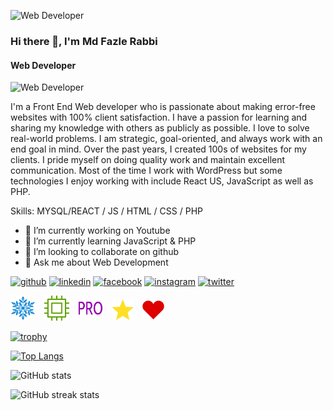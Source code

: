 ![Web Developer](https://media.licdn.com/dms/image/v2/D4E16AQEYzmL9vKSa9Q/profile-displaybackgroundimage-shrink_350_1400/B4EZU98EDYHUAY-/0/1740500912605?e=1746057600&v=beta&t=WVw_C_OJ2xNJ3PxekbK3y-B6L0GfQ16ja3BJmtKuhDo)

### Hi there 👋, I'm Md Fazle Rabbi
#### Web Developer
![Web Developer](https://media.licdn.com/dms/image/v2/D4E16AQEYzmL9vKSa9Q/profile-displaybackgroundimage-shrink_350_1400/B4EZU98EDYHUAY-/0/1740500912605?e=1746057600&v=beta&t=WVw_C_OJ2xNJ3PxekbK3y-B6L0GfQ16ja3BJmtKuhDo)

I'm a Front End Web developer who is passionate about making error-free websites with 100% client satisfaction. I have a passion for learning and sharing my knowledge with others as publicly as possible. I love to solve real-world problems. I am strategic, goal-oriented, and always work with an end goal in mind. Over the past years, I created 100s of websites for my clients. I pride myself on doing quality work and maintain excellent communication. Most of the time I work with WordPress but some technologies I enjoy working with include React US, JavaScript as well as PHP.

Skills: MYSQL/REACT / JS / HTML / CSS / PHP

- 🔭 I’m currently working on Youtube 
- 🌱 I’m currently learning JavaScript & PHP 
- 👯 I’m looking to collaborate on github 
- 💬 Ask me about Web Development 


[<img src='https://cdn.jsdelivr.net/npm/simple-icons@3.0.1/icons/github.svg' alt='github' height='40'>](https://github.com/rabbiOSD)  [<img src='https://cdn.jsdelivr.net/npm/simple-icons@3.0.1/icons/linkedin.svg' alt='linkedin' height='40'>](https://www.linkedin.com/in/fazlerabbi201/)  [<img src='https://cdn.jsdelivr.net/npm/simple-icons@3.0.1/icons/facebook.svg' alt='facebook' height='40'>](https://www.facebook.com/tmfazle.rabby)  [<img src='https://cdn.jsdelivr.net/npm/simple-icons@3.0.1/icons/instagram.svg' alt='instagram' height='40'>](https://www.instagram.com/realfazlerabbi/)  [<img src='https://cdn.jsdelivr.net/npm/simple-icons@3.0.1/icons/twitter.svg' alt='twitter' height='40'>](https://twitter.com/fazlerabbi201)  

<a href='https://archiveprogram.github.com/'><img src='https://raw.githubusercontent.com/acervenky/animated-github-badges/master/assets/acbadge.gif' width='40' height='40'></a> <a href='https://docs.github.com/en/developers'><img src='https://raw.githubusercontent.com/acervenky/animated-github-badges/master/assets/devbadge.gif' width='40' height='40'></a> <a href='https://github.com/pricing'><img src='https://raw.githubusercontent.com/acervenky/animated-github-badges/master/assets/pro.gif' width='40' height='40'></a> <a href='https://stars.github.com/'><img src='https://raw.githubusercontent.com/acervenky/animated-github-badges/master/assets/starbadge.gif' width='35' height='35'></a> <a href='https://docs.github.com/en/github/supporting-the-open-source-community-with-github-sponsors'><img src='https://raw.githubusercontent.com/acervenky/animated-github-badges/master/assets/sponsorbadge.gif' width='35' height='35'></a> 

[![trophy](https://github-profile-trophy.vercel.app/?username=rabbiOSD)](https://github.com/ryo-ma/github-profile-trophy)

[![Top Langs](https://github-readme-stats.vercel.app/api/top-langs/?username=rabbiOSD)](https://github.com/anuraghazra/github-readme-stats)

![GitHub stats](https://github-readme-stats.vercel.app/api?username=rabbiOSD&show_icons=true&count_private=true)  

![GitHub streak stats](https://streak-stats.demolab.com/?user=rabbiOSD)  

